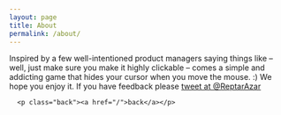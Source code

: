 ```yaml
---
layout: page
title: About
permalink: /about/
---
```



<div class="about">

Inspired by a few well-intentioned product managers saying things like – well, just make sure you make it <span class="hc"> highly clickable</span> – comes a simple and addicting game that hides your cursor when you move the mouse. :) We hope you enjoy it. If you have feedback please <a href="https://twitter.com/intent/tweet?screen_name=reptarazar&text=Highly%20Clickable%20is%20">tweet at @ReptarAzar</a>

      <p class="back"><a href="/">back</a></p>


</div>
